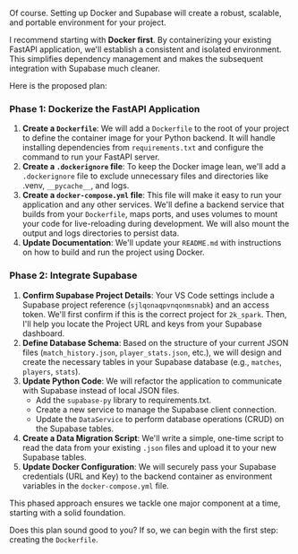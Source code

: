 Of course. Setting up Docker and Supabase will create a robust, scalable, and portable environment for your project.

I recommend starting with **Docker first**. By containerizing your existing FastAPI application, we'll establish a consistent and isolated environment. This simplifies dependency management and makes the subsequent integration with Supabase much cleaner.

Here is the proposed plan:

### **Phase 1: Dockerize the FastAPI Application**

1.  **Create a `Dockerfile`**: We will add a `Dockerfile` to the root of your project to define the container image for your Python backend. It will handle installing dependencies from `requirements.txt` and configure the command to run your FastAPI server.
2.  **Create a `.dockerignore` file**: To keep the Docker image lean, we'll add a `.dockerignore` file to exclude unnecessary files and directories like .venv, `__pycache__`, and logs.
3.  **Create a `docker-compose.yml` file**: This file will make it easy to run your application and any other services. We'll define a backend service that builds from your `Dockerfile`, maps ports, and uses volumes to mount your code for live-reloading during development. We will also mount the output and logs directories to persist data.
4.  **Update Documentation**: We'll update your `README.md` with instructions on how to build and run the project using Docker.

### **Phase 2: Integrate Supabase**

1.  **Confirm Supabase Project Details**: Your VS Code settings include a Supabase project reference (`sjlqonaqpvnqonmsnabk`) and an access token. We'll first confirm if this is the correct project for `2k_spark`. Then, I'll help you locate the Project URL and keys from your Supabase dashboard.
2.  **Define Database Schema**: Based on the structure of your current JSON files (`match_history.json`, `player_stats.json`, etc.), we will design and create the necessary tables in your Supabase database (e.g., `matches`, `players`, `stats`).
3.  **Update Python Code**: We will refactor the application to communicate with Supabase instead of local JSON files.
    *   Add the `supabase-py` library to requirements.txt.
    *   Create a new service to manage the Supabase client connection.
    *   Update the `DataService` to perform database operations (CRUD) on the Supabase tables.
4.  **Create a Data Migration Script**: We'll write a simple, one-time script to read the data from your existing `.json` files and upload it to your new Supabase tables.
5.  **Update Docker Configuration**: We will securely pass your Supabase credentials (URL and Key) to the backend container as environment variables in the `docker-compose.yml` file.

This phased approach ensures we tackle one major component at a time, starting with a solid foundation.

Does this plan sound good to you? If so, we can begin with the first step: creating the `Dockerfile`.
